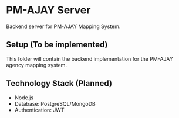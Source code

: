 # PM-AJAY Server

Backend server for PM-AJAY Mapping System.

## Setup (To be implemented)

This folder will contain the backend implementation for the PM-AJAY agency mapping system.

## Technology Stack (Planned)
- Node.js
- Database: PostgreSQL/MongoDB
- Authentication: JWT
